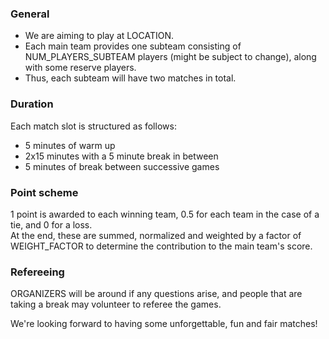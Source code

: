 ### General

- We are aiming to play at LOCATION.
- Each main team provides one subteam consisting of NUM_PLAYERS_SUBTEAM players (might be subject to change), along with some reserve players.
- Thus, each subteam will have two matches in total.

### Duration

Each match slot is structured as follows:

- 5 minutes of warm up
- 2x15 minutes with a 5 minute break in between
- 5 minutes of break between successive games

### Point scheme

1 point is awarded to each winning team, 0.5 for each team in the case of a tie, and 0 for a loss.\
At the end, these are summed, normalized and weighted by a factor of WEIGHT_FACTOR to determine the contribution to the main team's score.

### Refereeing

ORGANIZERS will be around if any questions arise, and people that are taking a break may volunteer to referee the games.

We're looking forward to having some unforgettable, fun and fair matches!